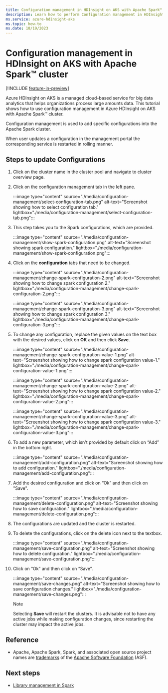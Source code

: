 ```yaml
---
title: Configuration management in HDInsight on AKS with Apache Spark™
description: Learn how to perform Configuration management in HDInsight on AKS with Apache Spark™ cluster
ms.service: azure-hdinsight-aks
ms.topic: how-to
ms.date: 10/19/2023
---
```

# Configuration management in HDInsight on AKS with Apache Spark™ cluster

[!INCLUDE [feature-in-preview](../includes/feature-in-preview.md)]

Azure HDInsight on AKS is a managed cloud-based service for big data analytics that helps organizations process large amounts data. This tutorial shows how to use configuration management in Azure HDInsight on AKS with Apache Spark™ cluster.

Configuration management is used to add specific configurations into the Apache Spark cluster.

When user updates a configuration in the management portal the corresponding service is restarted in rolling manner.

## Steps to update Configurations

1. Click on the cluster name in the cluster pool and navigate to cluster overview page.

1. Click on the configuration management tab in the left pane.

    :::image type="content" source="./media/configuration-management/select-configuration-tab.png" alt-text="Screenshot showing how to select configuration tab." lightbox="./media/configuration-management/select-configuration-tab.png":::

1. This step takes you to the Spark configurations, which are provided.

    :::image type="content" source="./media/configuration-management/show-spark-configuration.png" alt-text="Screenshot showing spark configuration." lightbox="./media/configuration-management/show-spark-configuration.png":::

1. Click on the **configuration** tabs that need to be changed.
     
    :::image type="content" source="./media/configuration-management/change-spark-configuration-2.png" alt-text="Screenshot showing how to change spark configuration 2." lightbox="./media/configuration-management/change-spark-configuration-2.png":::
   
    :::image type="content" source="./media/configuration-management/change-spark-configuration-3.png" alt-text="Screenshot showing how to change spark configuration 3." lightbox="./media/configuration-management/change-spark-configuration-3.png":::

1. To change any configuration, replace the given values on the text box with the desired values, click on **OK**  and then click **Save**.

    :::image type="content" source="./media/configuration-management/change-spark-configuration-value-1.png" alt-text="Screenshot showing how to change spark configuration value-1." lightbox="./media/configuration-management/change-spark-configuration-value-1.png":::

    :::image type="content" source="./media/configuration-management/change-spark-configuration-value-2.png" alt-text="Screenshot showing how to change spark configuration value-2." lightbox="./media/configuration-management/change-spark-configuration-value-2.png":::

    :::image type="content" source="./media/configuration-management/change-spark-configuration-value-3.png" alt-text="Screenshot showing how to change spark configuration value-3." lightbox="./media/configuration-management/change-spark-configuration-value-3.png":::

1. To add a new parameter, which isn't provided by default click on “Add” in the bottom right.

    :::image type="content" source="./media/configuration-management/add-configuration.png" alt-text="Screenshot showing how to add configuration." lightbox="./media/configuration-management/add-configuration.png":::

1. Add the desired configuration and click on “Ok” and then click on "Save".

   :::image type="content" source="./media/configuration-management/delete-configuration.png" alt-text="Screenshot showing how to save configuration." lightbox="./media/configuration-management/delete-configuration.png":::

1. The configurations are updated and the cluster is restarted.
1. To delete the configurations, click on the delete icon next to the textbox.

    :::image type="content" source="./media/configuration-management/save-configuration.png" alt-text="Screenshot showing how to delete  configuration." lightbox="./media/configuration-management/save-configuration.png":::

1. Click on “Ok” and then click on “Save”.

     :::image type="content" source="./media/configuration-management/save-changes.png" alt-text="Screenshot showing how to save  configuration changes." lightbox="./media/configuration-management/save-changes.png":::
      
    > [!NOTE]
    > Selecting **Save** will restart the clusters.
    > It is advisable not to have any active jobs while making configuration changes, since restarting the cluster may impact the active jobs.

## Reference

* Apache, Apache Spark, Spark, and associated open source project names are [trademarks](../trademarks.md) of the [Apache Software Foundation](https://www.apache.org/) (ASF).
  
## Next steps
* [Library management in Spark](./library-management.md)
